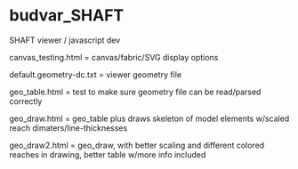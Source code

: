 budvar_SHAFT
============

SHAFT viewer / javascript dev

canvas_testing.html = canvas/fabric/SVG display options

default.geometry-dc.txt = viewer geometry file

geo_table.html = test to make sure geometry file can be read/parsed correctly

geo_draw.html = geo_table plus draws skeleton of model elements w/scaled reach dimaters/line-thicknesses

geo_draw2.html = geo_draw, with better scaling and different colored reaches in drawing, better table w/more info included
